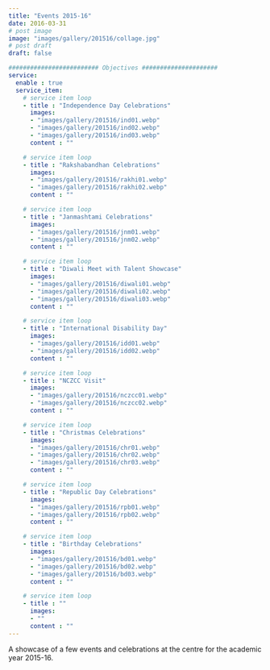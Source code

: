```yaml
---
title: "Events 2015-16"
date: 2016-03-31
# post image
image: "images/gallery/201516/collage.jpg"
# post draft
draft: false

######################### Objectives #####################
service:
  enable : true
  service_item:
    # service item loop
    - title : "Independence Day Celebrations"
      images:
      - "images/gallery/201516/ind01.webp"
      - "images/gallery/201516/ind02.webp"
      - "images/gallery/201516/ind03.webp"
      content : ""

    # service item loop
    - title : "Rakshabandhan Celebrations"
      images:
      - "images/gallery/201516/rakhi01.webp"
      - "images/gallery/201516/rakhi02.webp"
      content : ""

    # service item loop
    - title : "Janmashtami Celebrations"
      images:
      - "images/gallery/201516/jnm01.webp"
      - "images/gallery/201516/jnm02.webp"
      content : ""

    # service item loop
    - title : "Diwali Meet with Talent Showcase"
      images:
      - "images/gallery/201516/diwali01.webp"
      - "images/gallery/201516/diwali02.webp"
      - "images/gallery/201516/diwali03.webp"
      content : ""

    # service item loop
    - title : "International Disability Day"
      images:
      - "images/gallery/201516/idd01.webp"
      - "images/gallery/201516/idd02.webp"
      content : ""

    # service item loop
    - title : "NCZCC Visit"
      images:
      - "images/gallery/201516/nczcc01.webp"
      - "images/gallery/201516/nczcc02.webp"
      content : ""

    # service item loop
    - title : "Christmas Celebrations"
      images:
      - "images/gallery/201516/chr01.webp"
      - "images/gallery/201516/chr02.webp"
      - "images/gallery/201516/chr03.webp"
      content : ""

    # service item loop
    - title : "Republic Day Celebrations"
      images:
      - "images/gallery/201516/rpb01.webp"
      - "images/gallery/201516/rpb02.webp"
      content : ""

    # service item loop
    - title : "Birthday Celebrations"
      images:
      - "images/gallery/201516/bd01.webp"
      - "images/gallery/201516/bd02.webp"
      - "images/gallery/201516/bd03.webp"
      content : ""

    # service item loop
    - title : ""
      images:
      - ""
      content : ""
---
```


A showcase of a few events and celebrations at the centre for the academic year 2015-16.

